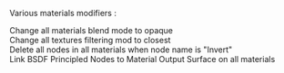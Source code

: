 Various materials modifiers :

Change all materials blend mode to opaque  
Change all textures filtering mod to closest  
Delete all nodes in all materials when node name is "Invert"  
Link BSDF Principled Nodes to Material Output Surface on all materials  
